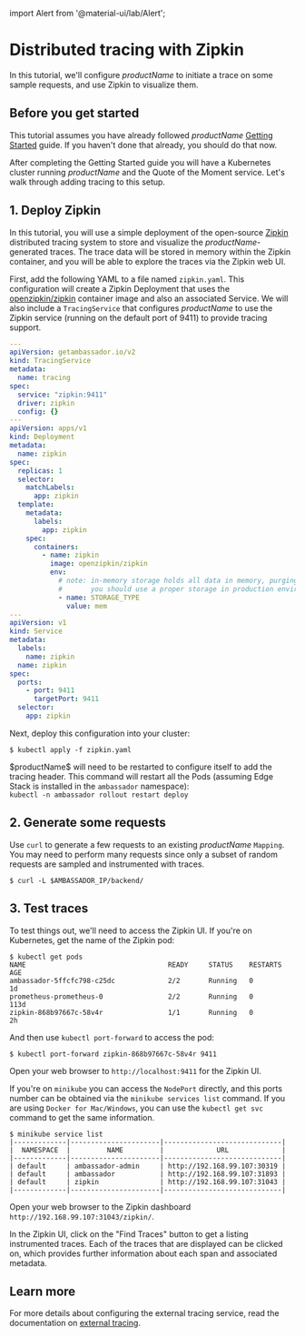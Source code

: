 import Alert from '@material-ui/lab/Alert';

# Distributed tracing with Zipkin

In this tutorial, we'll configure $productName$ to initiate a trace on some sample requests, and use Zipkin to visualize them.

## Before you get started

This tutorial assumes you have already followed $productName$ [Getting Started](../../tutorials/getting-started) guide. If you haven't done that already, you should do that now.

After completing the Getting Started guide you will have a Kubernetes cluster running $productName$ and the Quote of the Moment service. Let's walk through adding tracing to this setup.

## 1. Deploy Zipkin

In this tutorial, you will use a simple deployment of the open-source [Zipkin](https://github.com/openzipkin/zipkin/wiki) distributed tracing system to store and visualize the $productName$-generated traces. The trace data will be stored in memory within the Zipkin container, and you will be able to explore the traces via the Zipkin web UI.

First, add the following YAML to a file named `zipkin.yaml`. This configuration will create a Zipkin Deployment that uses the [openzipkin/zipkin](https://hub.docker.com/r/openzipkin/zipkin/) container image and also an associated Service. We will also include a `TracingService` that configures $productName$ to use the Zipkin service (running on the default port of 9411) to provide tracing support.

```yaml
---
apiVersion: getambassador.io/v2
kind: TracingService
metadata:
  name: tracing
spec:
  service: "zipkin:9411"
  driver: zipkin
  config: {}
---
apiVersion: apps/v1
kind: Deployment
metadata:
  name: zipkin
spec:
  replicas: 1
  selector:
    matchLabels:
      app: zipkin
  template:
    metadata:
      labels:
        app: zipkin
    spec:
      containers:
        - name: zipkin
          image: openzipkin/zipkin
          env:
            # note: in-memory storage holds all data in memory, purging older data upon a span limit.
            #       you should use a proper storage in production environments
            - name: STORAGE_TYPE
              value: mem
---
apiVersion: v1
kind: Service
metadata:
  labels:
    name: zipkin
  name: zipkin
spec:
  ports:
    - port: 9411
      targetPort: 9411
  selector:
    app: zipkin
```

Next, deploy this configuration into your cluster:

```
$ kubectl apply -f zipkin.yaml
```

<Alert severity="info">
  $productName$ will need to be restarted to configure itself to add the tracing header. This command will restart all the Pods (assuming Edge Stack is installed in the <code>ambassador</code> namespace):
  <br/>
  <code>kubectl -n ambassador rollout restart deploy</code>
</Alert>

## 2. Generate some requests

Use `curl` to generate a few requests to an existing $productName$ `Mapping`. You may need to perform many requests since only a subset of random requests are sampled and instrumented with traces.

```
$ curl -L $AMBASSADOR_IP/backend/
```

## 3. Test traces

To test things out, we'll need to access the Zipkin UI. If you're on Kubernetes, get the name of the Zipkin pod:

```
$ kubectl get pods
NAME                                   READY     STATUS    RESTARTS   AGE
ambassador-5ffcfc798-c25dc             2/2       Running   0          1d
prometheus-prometheus-0                2/2       Running   0          113d
zipkin-868b97667c-58v4r                1/1       Running   0          2h
```

And then use `kubectl port-forward` to access the pod:

```
$ kubectl port-forward zipkin-868b97667c-58v4r 9411
```

Open your web browser to `http://localhost:9411` for the Zipkin UI.

If you're on `minikube` you can access the `NodePort` directly, and this ports number can be obtained via the `minikube services list` command. If you are using `Docker for Mac/Windows`, you can use the `kubectl get svc` command to get the same information.

```
$ minikube service list
|-------------|----------------------|-----------------------------|
|  NAMESPACE  |         NAME         |             URL             |
|-------------|----------------------|-----------------------------|
| default     | ambassador-admin     | http://192.168.99.107:30319 |
| default     | ambassador           | http://192.168.99.107:31893 |
| default     | zipkin               | http://192.168.99.107:31043 |
|-------------|----------------------|-----------------------------|
```

Open your web browser to the Zipkin dashboard `http://192.168.99.107:31043/zipkin/`.

In the Zipkin UI, click on the "Find Traces" button to get a listing instrumented traces. Each of the traces that are displayed can be clicked on, which provides further information about each span and associated metadata.

## Learn more

For more details about configuring the external tracing service, read the documentation on [external tracing](../../topics/running/services/tracing-service).
